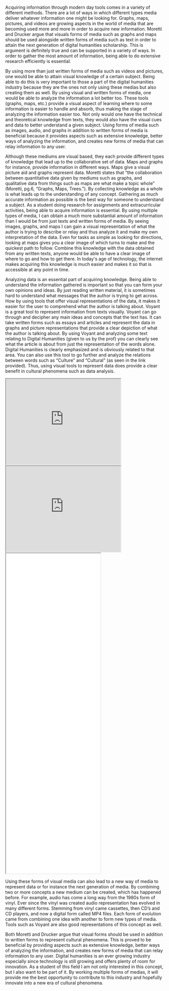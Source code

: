  Acquiring information through modern day tools comes in a variety of different methods. There are a lot of ways in which different types media deliver whatever information one might be looking for. Graphs, maps, pictures, and videos are growing aspects in the world of media that are becoming used more and more in order to acquire new information. Moretti and Drucker argue that visuals forms of media such as graphs and maps should be used alongside written forms of media such as text in order to attain the next generation of digital humanities scholarship. This is argument is definitely true and can be supported in a variety of ways. In order to gather the most amount of information, being able to do extensive research efficiently is essential.  

By using more than just written forms of media such as videos and pictures, one would be able to attain visual knowledge of a certain subject. Being able to do this is very important to those a part of the digital humanities industry because they are the ones not only using these medias but also creating them as well. By using visual and written forms of media, one would be able to analyze the information a lot better too. These tools (graphs, maps, etc.) provide a visual aspect of learning where to some information is easier to handle and absorb, thus making the stage of analyzing the information easier too. Not only would one have the technical and theoretical knowledge from texts, they would also have the visual cues and data to better understand a given subject. Using forms of media such as images, audio, and graphs in addition to written forms of media is beneficial because it provides aspects such as extensive knowledge, better ways of analyzing the information, and creates new forms of media that can relay information to any user.  

Although these mediums are visual based, they each provide different types of knowledge that lead up to the collaborative set of data. Maps and graphs for instance, provide information in different ways. Maps give a visual picture aid and graphs represent data. Moretti states that “the collaboration between quantitative data given by mediums such as graphs, and qualitative data from things such as maps are what make a topic whole” (Moretti, pg.6, “Graphs, Maps, Trees.”). By collecting knowledge as a whole is what leads up to the understanding of any concept. Gathering as much accurate information as possible is the best way for someone to understand a subject. As a student doing research for assignments and extracurricular activities, being able to acquire information is essential. By using multiple types of media, I can obtain a much more substantial amount of information than I would be from just texts and written forms of media. By seeing images, graphs, and maps I can gain a visual representation of what the author is trying to describe or relay and thus analyze it and make my own interpretation of the data. Even for tasks as simple as looking for directions, looking at maps gives you a clear image of which turns to make and the quickest path to follow. Combine this knowledge with the data obtained from any written texts, anyone would be able to have a clear image of where to go and how to get there. In today's age of technology, the internet makes acquiring this knowledge is much easier and makes it so that is accessible at any point in time. 

Analyzing data is an essential part of acquiring knowledge. Being able to understand the information gathered is important so that you can form your own opinions and ideas. By just reading written material, it is sometimes hard to understand what messages that the author is trying to get across. How by using tools that offer visual representations of the data, it makes it easier for the user to comprehend what the author is talking about. Voyant is a great tool to represent information from texts visually. Voyant can go through and decipher any main ideas and concepts that the text has. It can take written forms such as essays and articles and represent the data in graphs and picture representations that provide a clear depiction of what the author is talking about. By using Voyant and analyzing some text relating to Digital Humanities (given to us by the prof) you can clearly see what the article is about from just the representation of the words alone. Digital Humanities is clearly emphasized and is obviously related to that area. You can also use this tool to go further and analyze the relations between words such as “Culture” and “Cultural” (as seen in the link provided). Thus, using visual tools to represent data does provide a clear benefit in cultural phenomena such as data analysis.  


<!--	Exported from Voyant Tools (voyant-tools.org).
The iframe src attribute below uses a relative protocol to better function with both
http and https sites, but if you're embedding this into a local web page (file protocol)
you should add an explicit protocol (https if you're using voyant-tools.org, otherwise
it depends on this server.
Feel free to change the height and width values or other styling below: -->

<iframe style='width: 364px; height: 271px;' src='https://voyant-tools.org/?corpus=dc2d2c96da90a8e7f434c81bf328ab8c&panels=cirrus,reader,trends,summary,contexts'></iframe>


<iframe style='width: 364px; height: 271px;' src='https://voyant-tools.org/?corpus=dc2d2c96da90a8e7f434c81bf328ab8c&query=culture&query=cultural&view=Trends'></iframe>


<iframe style="width: auto; height: 1010px;" src="processing/index.html"></iframe>

Using these forms of visual media can also lead to a new way of media to represent data or for instance the next generation of media. By combining two or more concepts a new medium can be created, which has happened before. For example, audio has come a long way from the 1980s form of vinyl. Ever since the vinyl was created audio representation has evolved in many different forms. Stemming from vinyl came cassettes, then CD’s and CD players, and now a digital form called MP4 files. Each form of evolution came from combining one idea with another to form new types of media. Tools such as Voyant are also good representations of this concept as well.  

Both Moretti and Drucker argue that visual forms should be used in addition to written forms to represent cultural phenomena. This is proved to be beneficial by providing aspects such as extensive knowledge, better ways of analyzing the information, and creates new forms of media that can relay information to any user. Digital humanities is an ever growing industry especially since technology is still growing and offers plenty of room for innovation. As a student of this field I am not only interested in this concept, but I also want to be part of it. By working multiple forms of medias, it will provide me the best opportunity to contribute to this industry and hopefully innovate into a new era of cultural phenomena.  
